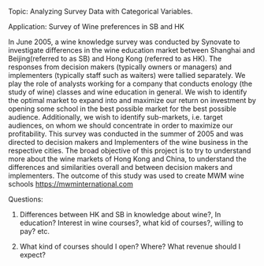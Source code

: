 Topic:  Analyzing Survey Data with Categorical Variables.

Application: Survey of Wine preferences in SB and HK


In June 2005, a wine knowledge survey was conducted by Synovate to investigate differences in the wine education market between Shanghai and Beijing(referred to as SB) and Hong Kong (referred to as HK). The responses from decision makers (typically owners or managers) and implementers (typically staff such as waiters) were tallied separately. We play the role of analysts working for a company that conducts enology (the study of wine) classes and wine education in general. We wish to identify the optimal market to expand into and maximize our return on investment by opening some school in the best possible market for the best possible audience. Additionally, we wish to identify sub-markets, i.e. target audiences, on whom we should concentrate in order to maximize our profitability. This survey was conducted in the summer of 2005 and was directed to decision makers and	Implementers of the wine business in the respective cities. The broad objective of this project is to try to understand more about the wine markets of Hong Kong and China, to understand the differences and similarities overall and between decision makers and implementers.  The outcome of this study was used to  create MWM wine schools https://mwminternational.com

Questions:

1.	Differences between HK and SB in knowledge about wine?, In education? Interest in wine courses?, what kid of courses?, willing to pay? etc.

2.	What kind of courses should I open? Where? What revenue should I expect?
